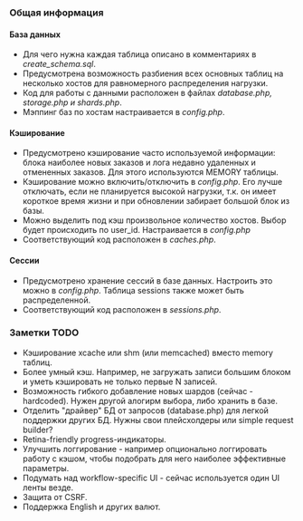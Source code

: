 ### Общая информация

#### База данных
- Для чего нужна каждая таблица описано в комментариях в *create_schema.sql*.
- Предусмотрена возможность разбиения всех основных таблиц на несколько хостов для равномерного распределения нагрузки.
- Код для работы с данными расположен в файлах *database.php, storage.php и shards.php*.
- Мэппинг баз по хостам настраивается в *config.php*.

#### Кэширование
- Предусмотрено кэширование часто используемой информации: 
блока наиболее новых заказов и лога недавно удаленных и отмененных заказов.
Для этого используются MEMORY таблицы.
- Кэширование можно включить/отключить в *config.php*. Его лучше отключать, 
если не планируется высокой нагрузки, т.к. он имеет короткое время жизни и при обновлении забирает большой блок из базы.
- Можно выделить под кэш произвольное количество хостов. Выбор будет происходить по user_id. Настраивается в *config.php*
- Соответствующий код расположен в *caches.php*.

#### Сессии
- Предусмотрено хранение сессий в базе данных. Настроить это можно в *config.php*. Таблица sessions также может быть распределенной.
- Соответствующий код расположен в *sessions.php*.

### Заметки TODO

- Кэширование xcache или shm (или memcached) вместо memory таблиц.
- Более умный кэш. Например, не загружать записи большим блоком и уметь кэшировать не только первые N записей.
- Возможность гибкого добавление новых шардов (сейчас - hardcoded). Нужен другой алогирм выбора, либо хранить в базе.
- Отделить "драйвер" БД от запросов (database.php) для легкой поддержки других БД. Нужны свои плейсхолдеры или simple request builder?
- Retina-friendly progress-индикаторы.
- Улучшить логгирование - например опционально логгировать работу с кэшом, чтобы подобрать для него наиболее эффективные параметры.
- Подумать над workflow-specific UI - сейчас используется один UI ленты везде.
- Защита от CSRF.
- Поддержка English и других валют.
